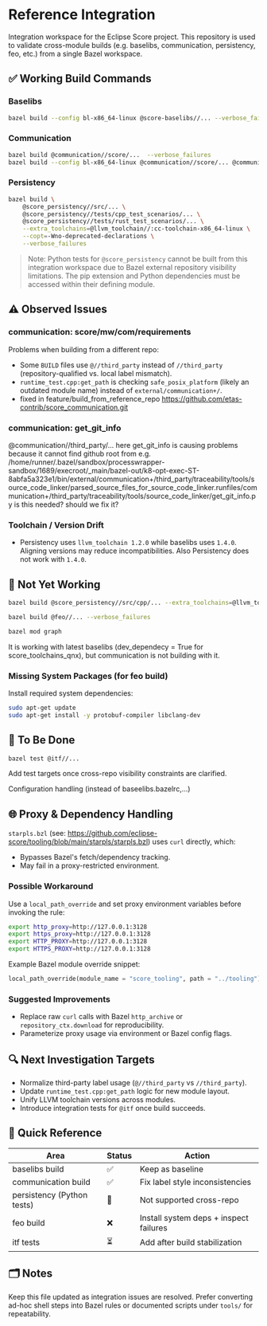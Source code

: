 # Reference Integration

Integration workspace for the Eclipse Score project. This repository is used to validate cross-module builds (e.g. baselibs, communication, persistency, feo, etc.) from a single Bazel workspace.

## ✅ Working Build Commands

### Baselibs

```bash
bazel build --config bl-x86_64-linux @score-baselibs//... --verbose_failures
```

### Communication

```bash
bazel build @communication//score/...  --verbose_failures
bazel build --config bl-x86_64-linux @communication//score/... @communication//third_party/...  --verbose_failures
```

### Persistency

```bash
bazel build \
    @score_persistency//src/... \
    @score_persistency//tests/cpp_test_scenarios/... \
    @score_persistency//tests/rust_test_scenarios/... \
    --extra_toolchains=@llvm_toolchain//:cc-toolchain-x86_64-linux \
    --copt=-Wno-deprecated-declarations \
    --verbose_failures
```

> Note: Python tests for `@score_persistency` cannot be built from this integration workspace due to Bazel external repository visibility limitations. The pip extension and Python dependencies must be accessed within their defining module.

## ⚠️ Observed Issues

### communication: score/mw/com/requirements
Problems when building from a different repo:
- Some `BUILD` files use `@//third_party` instead of `//third_party` (repository-qualified vs. local label mismatch).
- `runtime_test.cpp:get_path` is checking `safe_posix_platform` (likely an outdated module name) instead of `external/communication+/`.
- fixed in feature/build_from_reference_repo https://github.com/etas-contrib/score_communication.git

### communication: get_git_info
@communication//third_party/... here get_git_info is causing problems because it cannot find github root from e.g.
/home/runner/.bazel/sandbox/processwrapper-sandbox/1689/execroot/_main/bazel-out/k8-opt-exec-ST-8abfa5a323e1/bin/external/communication+/third_party/traceability/tools/source_code_linker/parsed_source_files_for_source_code_linker.runfiles/communication+/third_party/traceability/tools/source_code_linker/get_git_info.py
is this needed? should we fix it?

### Toolchain / Version Drift
- Persistency uses `llvm_toolchain 1.2.0` while baselibs uses `1.4.0`. Aligning versions may reduce incompatibilities. Also Persistency does not work with `1.4.0`.

## 🚧 Not Yet Working

```bash
bazel build @score_persistency//src/cpp/... --extra_toolchains=@llvm_toolchain//:cc-toolchain-x86_64-linux

bazel build @feo//... --verbose_failures
```


```bash
bazel mod graph
```
It is working with latest baselibs (dev_dependecy = True for score_toolchains_qnx), but communication is not building with it.

### Missing System Packages (for feo build)
Install required system dependencies:
```bash
sudo apt-get update
sudo apt-get install -y protobuf-compiler libclang-dev
```

## 🧪 To Be Done

```bash
bazel test @itf//...
```

Add test targets once cross-repo visibility constraints are clarified.

Configuration handling (instead of baseelibs.bazelrc,...)

## 🌐 Proxy & Dependency Handling

`starpls.bzl` (see: https://github.com/eclipse-score/tooling/blob/main/starpls/starpls.bzl) uses `curl` directly, which:
- Bypasses Bazel's fetch/dependency tracking.
- May fail in a proxy-restricted environment.

### Possible Workaround
Use a `local_path_override` and set proxy environment variables before invoking the rule:

```bash
export http_proxy=http://127.0.0.1:3128
export https_proxy=http://127.0.0.1:3128
export HTTP_PROXY=http://127.0.0.1:3128
export HTTPS_PROXY=http://127.0.0.1:3128
```

Example Bazel module override snippet:
```python
local_path_override(module_name = "score_tooling", path = "../tooling")
```

### Suggested Improvements
- Replace raw `curl` calls with Bazel `http_archive` or `repository_ctx.download` for reproducibility.
- Parameterize proxy usage via environment or Bazel config flags.

## 🔍 Next Investigation Targets
- Normalize third-party label usage (`@//third_party` vs `//third_party`).
- Update `runtime_test.cpp:get_path` logic for new module layout.
- Unify LLVM toolchain versions across modules.
- Introduce integration tests for `@itf` once build succeeds.

## 📌 Quick Reference

| Area | Status | Action |
|------|--------|--------|
| baselibs build | ✅ | Keep as baseline |
| communication build | ✅ | Fix label style inconsistencies |
| persistency (Python tests) | 🚫 | Not supported cross-repo |
| feo build | ❌ | Install system deps + inspect failures |
| itf tests | ⏳ | Add after build stabilization |

## 🗂 Notes
Keep this file updated as integration issues are resolved. Prefer converting ad-hoc shell steps into Bazel rules or documented scripts under `tools/` for repeatability.
